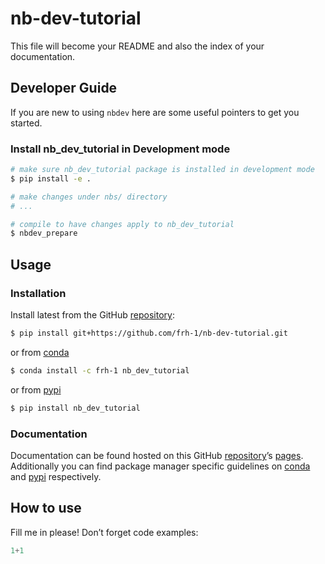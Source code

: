 # nb-dev-tutorial


<!-- WARNING: THIS FILE WAS AUTOGENERATED! DO NOT EDIT! -->

This file will become your README and also the index of your
documentation.

## Developer Guide

If you are new to using `nbdev` here are some useful pointers to get you
started.

### Install nb_dev_tutorial in Development mode

``` sh
# make sure nb_dev_tutorial package is installed in development mode
$ pip install -e .

# make changes under nbs/ directory
# ...

# compile to have changes apply to nb_dev_tutorial
$ nbdev_prepare
```

## Usage

### Installation

Install latest from the GitHub
[repository](https://github.com/frh-1/nb-dev-tutorial):

``` sh
$ pip install git+https://github.com/frh-1/nb-dev-tutorial.git
```

or from [conda](https://anaconda.org/frh-1/nb-dev-tutorial)

``` sh
$ conda install -c frh-1 nb_dev_tutorial
```

or from [pypi](https://pypi.org/project/nb-dev-tutorial/)

``` sh
$ pip install nb_dev_tutorial
```

### Documentation

Documentation can be found hosted on this GitHub
[repository](https://github.com/frh-1/nb-dev-tutorial)’s
[pages](https://frh-1.github.io/nb-dev-tutorial/). Additionally you can
find package manager specific guidelines on
[conda](https://anaconda.org/frh-1/nb-dev-tutorial) and
[pypi](https://pypi.org/project/nb-dev-tutorial/) respectively.

## How to use

Fill me in please! Don’t forget code examples:

``` python
1+1
```
